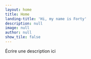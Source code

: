 ```yaml
---
layout: home
title: Home
landing-title: 'Hi, my name is Forty'
description: null
image: null
author: null
show_tile: false
---
```


Écrire une description ici
